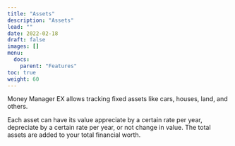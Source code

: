 ```yaml
---
title: "Assets"
description: "Assets"
lead: ""
date: 2022-02-18
draft: false
images: []
menu:
  docs:
    parent: "Features"
toc: true
weight: 60
---
```


Money Manager EX allows tracking fixed assets like cars, houses, land, and others.

Each asset can have its value appreciate by a certain rate per year, depreciate by a certain rate per year, or not change in value. The total assets are added to your total financial worth.